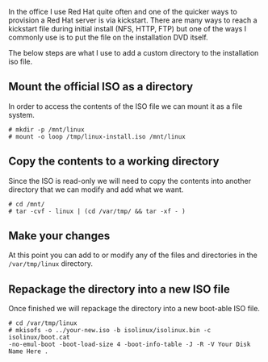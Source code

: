 
In the office I use Red Hat quite often and one of the quicker ways to provision a Red Hat server is via kickstart. There are many ways to reach a kickstart file during initial install (NFS, HTTP, FTP) but one of the ways I commonly use is to put the file on the installation DVD itself.

The below steps are what I use to add a custom directory to the installation iso file.

## Mount the official ISO as a directory

In order to access the contents of the ISO file we can mount it as a file system.

    # mkdir -p /mnt/linux
    # mount -o loop /tmp/linux-install.iso /mnt/linux

## Copy the contents to a working directory

Since the ISO is read-only we will need to copy the contents into another directory that we can modify and add what we want.

    # cd /mnt/
    # tar -cvf - linux | (cd /var/tmp/ && tar -xf - )

## Make your changes

At this point you can add to or modify any of the files and directories in the `/var/tmp/linux` directory.

## Repackage the directory into a new ISO file

Once finished we will repackage the directory into a new boot-able ISO file.

    # cd /var/tmp/linux
    # mkisofs -o ../your-new.iso -b isolinux/isolinux.bin -c isolinux/boot.cat 
    -no-emul-boot -boot-load-size 4 -boot-info-table -J -R -V Your Disk Name Here .
